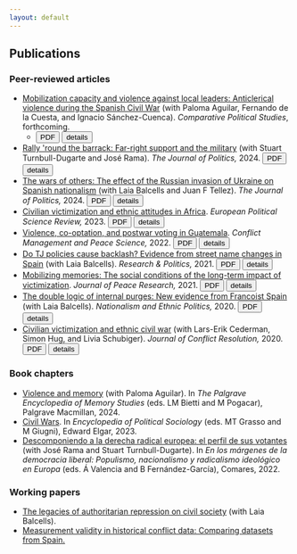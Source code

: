 ```yaml
---
layout: default
---
```


## Publications

### Peer-reviewed articles

* [Mobilization capacity and violence against local leaders: Anticlerical violence during the Spanish Civil War](https://doi.org/10.1177/00104140241269894) (with Paloma Aguilar, Fernando de la Cuesta, and Ignacio Sánchez-Cuenca). *Comparative Political Studies*, forthcoming.
    - <a href="https://nbviewer.org/github/franvillamil/franvillamil.github.io/blob/master/files/pubs/2024_Aguilar_etal_preprint.pdf" target="_blank"><button type="button button1">PDF</button></a> <a href="./pubs/2024_aguilar_et_al.html"><button type="button button1">details</button></a>
* [Rally 'round the barrack: Far-right support and the military](https://doi.org/10.1086/727598) (with Stuart Turnbull-Dugarte and José Rama). *The Journal of Politics,* 2024. <a href="https://nbviewer.org/github/franvillamil/franvillamil.github.io/blob/master/files/pubs/2023_Villamil_TurnbullDugarte_Rama_preprint.pdf" target="_blank"><button type="button button1">PDF</button></a> <a href="./pubs/2024_villamil_turnbulldugarte_rama.html"><button type="button button1">details</button></a>
* [The wars of others: The effect of the Russian invasion of Ukraine on Spanish nationalism](https://doi.org/10.1086/726939) (with Laia Balcells and Juan F Tellez). *The Journal of Politics,* 2024. <a href="https://nbviewer.org/github/franvillamil/franvillamil.github.io/blob/master/files/pubs/2023_Balcells_Tellez_Villamil_preprint.pdf" target="_blank"><button type="button button1">PDF</button></a> <a href="./pubs/2024_balcells_tellez_villamil.html"><button type="button button1">details</button></a>
* [Civilian victimization and ethnic attitudes in Africa](https://doi.org/10.1017/S1755773923000097). *European Political Science Review,* 2023. <a href="https://www.cambridge.org/core/services/aop-cambridge-core/content/view/973528557583A9CB9A401109A6F15C20/S1755773923000097a.pdf/civilian-victimization-and-ethnic-attitudes-in-africa.pdf" target="_blank"><button type="button button1">PDF</button></a> <a href="./pubs/2023_villamil.html"><button type="button button1">details</button></a>
* [Violence, co-optation, and postwar voting in Guatemala](https://doi.org/10.1177/07388942211066539). *Conflict Management and Peace Science,* 2022. <a href="https://nbviewer.org/github/franvillamil/legacies_guatemala/blob/master/writing/preprint.pdf" target="_blank"><button type="button button1">PDF</button></a> <a href="./pubs/2022_villamil.html"><button type="button button1">details</button></a>
* [Do TJ policies cause backlash? Evidence from street name changes in Spain](https://doi.org/10.1177/20531680211058550) (with Laia Balcells). *Research & Politics,* 2021. <a href="https://journals.sagepub.com/doi/pdf/10.1177/20531680211058550" target="_blank"><button type="button button1">PDF</button></a> <a href="./pubs/2021_villamil_balcells.html"><button type="button button1">details</button></a>
* [Mobilizing memories: The social conditions of the long-term impact of victimization](https://doi.org/10.1177/0022343320912816). *Journal of Peace Research,* 2021. <a href="https://nbviewer.org/github/franvillamil/franvillamil.github.io/blob/master/files/pubs/2021_Villamil_preprint.pdf" target="_blank"><button type="button button1">PDF</button></a> <a href="./pubs/2021_villamil.html"><button type="button button1">details</button></a>
* [The double logic of internal purges: New evidence from Francoist Spain](https://doi.org/10.1080/13537113.2020.1795451) (with Laia Balcells). *Nationalism and Ethnic Politics,* 2020. <a href="https://nbviewer.org/github/franvillamil/franvillamil.github.io/blob/master/files/pubs/2020_Balcells_Villamil_preprint.pdf" target="_blank"><button type="button button1">PDF</button></a> <a href="./pubs/2020_balcells_villamil.html"><button type="button button1">details</button></a>
* [Civilian victimization and ethnic civil war](https://doi.org/10.1177/0022002719898873) (with Lars-Erik Cederman, Simon Hug, and Livia Schubiger). *Journal of Conflict Resolution,* 2020. <a href="https://nbviewer.org/github/franvillamil/franvillamil.github.io/blob/master/files/pubs/2020_Cederman_etal_preprint.pdf" target="_blank"><button type="button button1">PDF</button></a> <a href="./pubs/2020_cederman_et_al.html"><button type="button button1">details</button></a>

### Book chapters

* [Violence and memory](https://doi.org/10.1007/978-3-030-93789-8_49-1) (with Paloma Aguilar). In *The Palgrave Encyclopedia of Memory Studies* (eds. LM Bietti and M Pogacar), Palgrave Macmillan, 2024.
* [Civil Wars](https://doi.org/10.4337/9781803921235.00020). In *Encyclopedia of Political Sociology* (eds. MT Grasso and M Giugni), Edward Elgar, 2023.
* [Descomponiendo a la derecha radical europea: el perfil de sus votantes](https://www.comares.com/libro/en-los-margenes-de-la-democracia-liberal_143816/) (with José Rama and Stuart Turnbull-Dugarte). In *En los márgenes de la democracia liberal: Populismo, nacionalismo y radicalismo ideológico en Europa* (eds. Á Valencia and B Fernández-García), Comares, 2022.

### Working papers

* [The legacies of authoritarian repression on civil society](https://doi.org/10.35188/UNU-WIDER/2023/309-3) (with Laia Balcells).
* [Measurement validity in historical conflict data: Comparing datasets from Spain.](https://osf.io/c6wgk/)